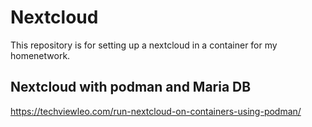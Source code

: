 # Nextcloud

This repository is for setting up a nextcloud in a container for my homenetwork.

## Nextcloud with podman and Maria DB
https://techviewleo.com/run-nextcloud-on-containers-using-podman/
